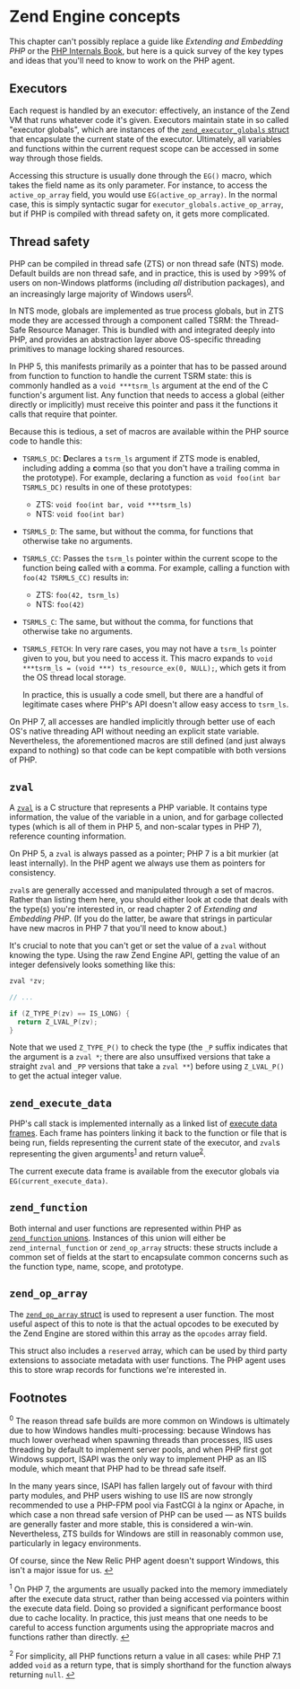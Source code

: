 # Zend Engine concepts

This chapter can't possibly replace a guide like _Extending and Embedding PHP_ or the [PHP Internals Book](http://www.phpinternalsbook.com/), but here is a quick survey of the key types and ideas that you'll need to know to work on the PHP agent.

## Executors

Each request is handled by an executor: effectively, an instance of the Zend VM that runs whatever code it's given. Executors maintain state in so called "executor globals", which are instances of the [`zend_executor_globals` struct](https://php-lxr.adamharvey.name/source/search?q=&defs=_zend_executor_globals&refs=&path=&hist=&type=&project=PHP-5.2&project=PHP-5.3&project=PHP-5.4&project=PHP-5.5&project=PHP-5.6&project=PHP-7.0&project=PHP-7.1&project=PHP-7.2&project=master) that encapsulate the current state of the executor. Ultimately, all variables and functions within the current request scope can be accessed in some way through those fields.

Accessing this structure is usually done through the `EG()` macro, which takes the field name as its only parameter. For instance, to access the `active_op_array` field, you would use `EG(active_op_array)`. In the normal case, this is simply syntactic sugar for `executor_globals.active_op_array`, but if PHP is compiled with thread safety on, it gets more complicated.

## Thread safety

PHP can be compiled in thread safe (ZTS) or non thread safe (NTS) mode. Default builds are non thread safe, and in practice, this is used by >99% of users on non-Windows platforms (including _all_ distribution packages), and an increasingly large majority of Windows users<sup id="a0">[0](#f0)</sup>.

In NTS mode, globals are implemented as true process globals, but in ZTS mode they are accessed through a component called TSRM: the Thread-Safe Resource Manager. This is bundled with and integrated deeply into PHP, and provides an abstraction layer above OS-specific threading primitives to manage locking shared resources.

In PHP 5, this manifests primarily as a pointer that has to be passed around from function to function to handle the current TSRM state: this is commonly handled as a `void ***tsrm_ls` argument at the end of the C function's argument list. Any function that needs to access a global (either directly or implicitly) must receive this pointer and pass it the functions it calls that require that pointer.

Because this is tedious, a set of macros are available within the PHP source code to handle this:

* `TSRMLS_DC`: **D**eclares a `tsrm_ls` argument if ZTS mode is enabled, including adding a **c**omma (so that you don't have a trailing comma in the prototype). For example, declaring a function as `void foo(int bar TSRMLS_DC)` results in one of these prototypes:
  * ZTS: `void foo(int bar, void ***tsrm_ls)`
  * NTS: `void foo(int bar)`

* `TSRMLS_D`: The same, but without the comma, for functions that otherwise take no arguments.

* `TSRMLS_CC`: Passes the `tsrm_ls` pointer within the current scope to the function being **c**alled with a **c**omma. For example, calling a function with `foo(42 TSRMLS_CC)` results in:
  * ZTS: `foo(42, tsrm_ls)`
  * NTS: `foo(42)`

* `TSRMLS_C`: The same, but without the comma, for functions that otherwise take no arguments.

* `TSRMLS_FETCH`: In very rare cases, you may not have a `tsrm_ls` pointer given to you, but you need to access it. This macro expands to `void ***tsrm_ls = (void ***) ts_resource_ex(0, NULL);`, which gets it from the OS thread local storage.

    In practice, this is usually a code smell, but there are a handful of legitimate cases where PHP's API doesn't allow easy access to `tsrm_ls`.

On PHP 7, all accesses are handled implicitly through better use of each OS's native threading API without needing an explicit state variable. Nevertheless, the aforementioned macros are still defined (and just always expand to nothing) so that code can be kept compatible with both versions of PHP.

## `zval`

A [`zval`](https://php-lxr.adamharvey.name/source/search?q=&defs=_zval_struct&refs=&path=&hist=&type=&project=PHP-5.2&project=PHP-5.3&project=PHP-5.4&project=PHP-5.5&project=PHP-5.6&project=PHP-7.0&project=PHP-7.1&project=PHP-7.2&project=master) is a C structure that represents a PHP variable. It contains type information, the value of the variable in a union, and for garbage collected types (which is all of them in PHP 5, and non-scalar types in PHP 7), reference counting information.

On PHP 5, a `zval` is always passed as a pointer; PHP 7 is a bit murkier (at least internally). In the PHP agent we always use them as pointers for consistency.

`zval`s are generally accessed and manipulated through a set of macros. Rather than listing them here, you should either look at code that deals with the type(s) you're interested in, or read chapter 2 of _Extending and Embedding PHP_. (If you do the latter, be aware that strings in particular have new macros in PHP 7 that you'll need to know about.)

It's crucial to note that you can't get or set the value of a `zval` without knowing the type. Using the raw Zend Engine API, getting the value of an integer defensively looks something like this:

```c
zval *zv;

// ...

if (Z_TYPE_P(zv) == IS_LONG) {
  return Z_LVAL_P(zv);
}
```

Note that we used `Z_TYPE_P()` to check the type (the `_P` suffix indicates that the argument is a `zval *`; there are also unsuffixed versions that take a straight `zval` and `_PP` versions that take a `zval **`) before using `Z_LVAL_P()` to get the actual integer value.

## `zend_execute_data`

PHP's call stack is implemented internally as a linked list of [execute data frames](https://php-lxr.adamharvey.name/source/search?q=&defs=_zend_execute_data&refs=&path=&hist=&type=&project=PHP-5.2&project=PHP-5.3&project=PHP-5.4&project=PHP-5.5&project=PHP-5.6&project=PHP-7.0&project=PHP-7.1&project=PHP-7.2&project=master). Each frame has pointers linking it back to the function or file that is being run, fields representing the current state of the executor, and `zval`s representing the given arguments<sup id="a1">[1](#f1)</sup> and return value<sup id="a2">[2](#f2)</sup>.

The current execute data frame is available from the executor globals via `EG(current_execute_data)`.

## `zend_function`

Both internal and user functions are represented within PHP as [`zend_function` unions](https://php-lxr.adamharvey.name/source/search?q=&defs=_zend_function&refs=&path=&hist=&type=&project=PHP-5.2&project=PHP-5.3&project=PHP-5.4&project=PHP-5.5&project=PHP-5.6&project=PHP-7.0&project=PHP-7.1&project=PHP-7.2&project=master). Instances of this union will either be `zend_internal_function` or `zend_op_array` structs: these structs include a common set of fields at the start to encapsulate common concerns such as the function type, name, scope, and prototype.

## `zend_op_array`

The [`zend_op_array` struct](https://php-lxr.adamharvey.name/source/search?q=&defs=_zend_op_array&refs=&path=&hist=&type=&project=PHP-5.2&project=PHP-5.3&project=PHP-5.4&project=PHP-5.5&project=PHP-5.6&project=PHP-7.0&project=PHP-7.1&project=PHP-7.2&project=master) is used to represent a user function. The most useful aspect of this to note is that the actual opcodes to be executed by the Zend Engine are stored within this array as the `opcodes` array field.

This struct also includes a `reserved` array, which can be used by third party extensions to associate metadata with user functions. The PHP agent uses this to store wrap records for functions we're interested in.

## Footnotes

<sup id="f0">0</sup> The reason thread safe builds are more common on Windows is ultimately due to how Windows handles multi-processing: because Windows has much lower overhead when spawning threads than processes, IIS uses threading by default to implement server pools, and when PHP first got Windows support, ISAPI was the only way to implement PHP as an IIS module, which meant that PHP had to be thread safe itself.

In the many years since, ISAPI has fallen largely out of favour with third party modules, and PHP users wishing to use IIS are now strongly recommended to use a PHP-FPM pool via FastCGI à la nginx or Apache, in which case a non thread safe version of PHP can be used — as NTS builds are generally faster and more stable, this is considered a win-win. Nevertheless, ZTS builds for Windows are still in reasonably common use, particularly in legacy environments.

Of course, since the New Relic PHP agent doesn't support Windows, this isn't a major issue for us. [↩](#a0)

<sup id="f1">1</sup> On PHP 7, the arguments are usually packed into the memory immediately after the execute data struct, rather than being accessed via pointers within the execute data field. Doing so provided a significant performance boost due to cache locality. In practice, this just means that one needs to be careful to access function arguments using the appropriate macros and functions rather than directly. [↩](#a1)

<sup id="f2">2</sup> For simplicity, all PHP functions return a value in all cases: while PHP 7.1 added `void` as a return type, that is simply shorthand for the function always returning `null`. [↩](#a2)
